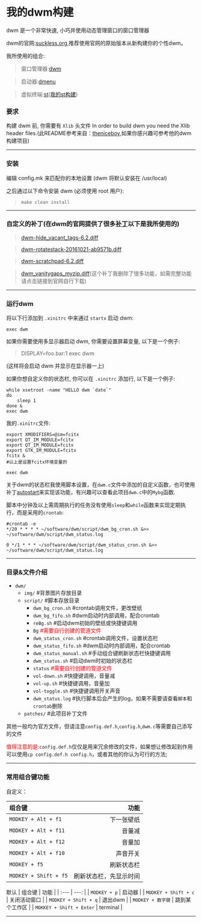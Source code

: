 # 我的dwm构建
dwm 是一个非常快速, 小巧并使用动态管理窗口的窗口管理器

dwm的官网:<a href="http://suckless.org/">suckless.org</a>,推荐使用官网的原始版本从新构建你的个性dwm。

我所使用的组合:
> 窗口管理器:[dwm](http://dwm.suckless.org/)

> 启动器:[dmenu](http://tools.suckless.org/dmenu/)

> 虚拟终端:[st](http://st.suckless.org/)([我的st构建](https://github.com/zaira0706/st))

### 要求

构建 dwm 前, 你需要有 `Xlib` 头文件 In order to build dwm you need the Xlib header files.(此README参考来自：[theniceboy](https://github.com/theniceboy/dwm),如果你感兴趣可参考他的dwm构建项目)

------
### 安装
编辑 config.mk 来匹配你的本地设置 (dwm 将默认安装在 /usr/local)

之后通过以下命令安装 dwm (必须使用 root 用户):

> `make clean install`

----------

### 自定义的补丁(在dwm的官网提供了很多<a href="http://dwm.suckless.org/patches/">补丁</a>以下是我所使用的)

> [dwm-hide_vacant_tags-6.2.diff](http://dwm.suckless.org/patches/hide_vacant_tags/)

> [dwm-rotatestack-20161021-ab9571b.diff](http://dwm.suckless.org/patches/rotatestack/)

> [dwm-scratchpad-6.2.diff](http://dwm.suckless.org/patches/scratchpad/)

> [dwm_vanitygaps_myzip.diff](http://dwm.suckless.org/patches/vanitygaps/)(这个补丁我删除了很多功能，如需完整功能请点击链接到官网自行下载)


--------------

### 运行dwm
将以下行添加到 `.xinitrc` 中来通过 `startx` 启动 dwm:

`exec dwm`

如果你需要使用多显示器启动 dwm, 你需要设置屏幕变量, 以下是一个例子:

> DISPLAY=foo.bar:1 exec dwm

(这样将会启动 dwm 并显示在显示器一上)

如果你想自定义你的状态栏, 你可以在 `.xinitrc` 添加行, 以下是一个例子:

```shell
while xsetroot -name "HELLO dwm `date`"
do
	sleep 1
done &
exec dwm
```
我的`.xinitrc`文件:
```shell
export XMODIFIERS=@im=fcitx
export QT_IM_MODULE=fcitx
export QT_IM_MODULE=fcitx
export GTK_IM_MODULE=fcitx
fcitx &
#以上是设置fcitx环境变量的

exec dwm
```
关于dwm的状态栏我使用脚本设置，在`dwm.c`文件中添加的自定义函数，也可使用补丁[autostart](http://dwm.suckless.org/patches/autostart/)来实现该功能，有兴趣可以查看此项目`dwm.c`中的`Mybg`函数.

脚本中分钟及以上需周期执行的任务没有使用`sleep`和`while`函数来实现定期执行，而是采用的`crontab`:
```shell
#crontab -e
*/20 * * * * ~/software/dwm/script/dwm_bg_cron.sh &>> ~/software/dwm/script/dwm_status.log

0 */1 * * * ~/software/dwm/script/dwm_status_cron.sh &>> ~/software/dwm/script/dwm_status.log
```
-----
### 目录&文件介绍
+ `dwm/`
	* `img/`		#背景图片存放目录
	* `script/`	#脚本存放目录
		* `dwm_bg_cron.sh`	#crontab调用文件，更改壁纸
		* `dwm_bg_fifo.sh`	#dwm启动时内部调用，配合crontab
		* `reBg.sh`	#启动dwm初始的壁纸或快捷键调用
		* `Bg`	<font color='red'>#需要自行创建的管道文件</font>
		* `dwm_status_cron.sh` #crontab调用文件，设置状态栏
		* `dwm_status_fifo.sh` #dwm启动时内部调用，配合crontab
		* `dwm_status_manual.sh`	#手动组合键刷新状态栏快捷键调用
		* `dwm_status.sh`	#启动dwm时初始的状态栏
		* `status` <font color='red'>#需要自行创建的管道文件</font>
		* `vol-down.sh`	#快捷键调用，音量减
		* `vol-up.sh`	#快捷键调用，音量加
		* `vol-toggle.sh`	#快捷键调用开关声音
		* `dwm_status.log`	#执行脚本后会产生的log，如果不需要请查看`脚本`和`crontab`删除
	* `patches/`	#此项目补丁文件

其他一般均为官方文件，但请注意`config.def.h`,`config.h`,`dwm.c`等需要自己添写的文件

<font color='red'>值得注意的是:</font>`config.def.h`仅仅是用来冗余修改的文件，如果想让修改起到作用可以使用`cp config.def.h config.h`，或者其他的你认为可行的方法;

-----
### 常用组合键功能
自定义：

| 组合键 | 功能 |
| :----- | ---: |
| `MODKEY + Alt + f1` | 下一张壁纸 |
| `MODKEY + Alt + f11` | 音量减 |
| `MODKEY + Alt + f12` | 音量加 |
| `MODKEY + Alt + f10` | 声音开关 |
| `MODKEY + f5` | 刷新状态栏 |
| `MODKEY + Shift + f5` | 刷新状态栏，先显示时间 |


默认
| 组合键 | 功能 |
| :--- | ---: |
| `MODKEY + p` | 启动器 |
| `MODKEY + Shift + c` | 关闭活动窗口 |
| `MODKEY + Shift + q` | 退出dwm | 
| `MODKEY + 数字键` | 跳到某个工作区 |
| `MOKKEY + Shift + Enter` | terminal | 

----
